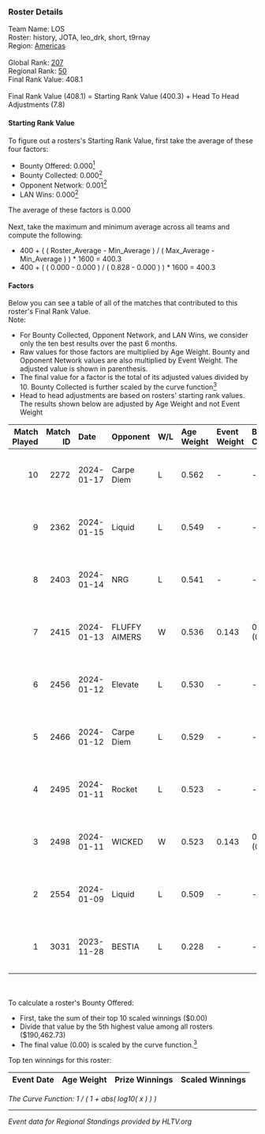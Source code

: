 ### Roster Details<br />
Team Name: LOS<br />
Roster: history, JOTA, leo_drk, short, t9rnay<br />
Region: [Americas]( ../standings_americas.md)<br />
<br />
Global Rank: [207](../standings_global.md)<br />
Regional Rank: [50]( ../standings_americas.md)<br />
Final Rank Value:  408.1<br />
<br />
Final Rank Value (408.1) = Starting Rank Value (400.3) + Head To Head Adjustments (7.8)<br />

#### Starting Rank Value<br />
To figure out a rosters's Starting Rank Value, first take the average of these four factors:<br />
- Bounty Offered: 0.000[<sup>1</sup>](#table2)
- Bounty Collected: 0.000[<sup>2</sup>](#table1)
- Opponent Network: 0.001[<sup>2</sup>](#table1)
- LAN Wins: 0.000[<sup>2</sup>](#table1)

The average of these factors is 0.000<br />
<br />
Next, take the maximum and minimum average across all teams and compute the following:<br />
- 400 + ( ( Roster_Average - Min_Average ) / ( Max_Average - Min_Average ) ) * 1600 = 400.3
- 400 + ( ( 0.000 - 0.000 ) / ( 0.828 - 0.000 ) ) * 1600 = 400.3


#### Factors<br />
Below you can see a table of all of the matches that contributed to this roster's Final Rank Value.<br />
Note:<br />

- For Bounty Collected, Opponent Network, and LAN Wins, we consider only the ten best results over the past 6 months.
- Raw values for those factors are multiplied by Age Weight. Bounty and Opponent Network values are also multiplied by Event Weight. The adjusted value is shown in parenthesis.
- The final value for a factor is the total of its adjusted values divided by 10. Bounty Collected is further scaled by the curve function[<sup>3</sup>](#curveFunction)
- Head to head adjustments are based on rosters' starting rank values. The results shown below are adjusted by Age Weight and not Event Weight
<span id="table1"></span><br />


| Match Played | Match ID | Date       | Opponent      | W/L | Age Weight | Event Weight | Bounty Collected | Opponent Network | LAN Wins  | H2H Adj. | Roster                                |
| -: | -: | :- | :- | :- | :- | :- | :- | :- | :- | -: | :- |
|           10 |     2272 | 2024-01-17 | Carpe Diem    | L   | 0.562      | -            | -                | -                | -         |    -2.47 | history, JOTA, leo_drk, short, t9rnay |
|            9 |     2362 | 2024-01-15 | Liquid        | L   | 0.549      | -            | -                | -                | -         |    -0.18 | history, JOTA, leo_drk, short, t9rnay |
|            8 |     2403 | 2024-01-14 | NRG           | L   | 0.541      | -            | -                | -                | -         |    -1.67 | history, JOTA, leo_drk, short, t9rnay |
|            7 |     2415 | 2024-01-13 | FLUFFY AIMERS | W   | 0.536      | 0.143        | 0.000 (0.000)    | 0.094 (0.007)    | 0 (0.000) |    11.11 | history, JOTA, leo_drk, short, t9rnay |
|            6 |     2456 | 2024-01-12 | Elevate       | L   | 0.530      | -            | -                | -                | -         |    -1.21 | history, JOTA, leo_drk, short, t9rnay |
|            5 |     2466 | 2024-01-12 | Carpe Diem    | L   | 0.529      | -            | -                | -                | -         |    -2.00 | history, JOTA, leo_drk, short, t9rnay |
|            4 |     2495 | 2024-01-11 | Rocket        | L   | 0.523      | -            | -                | -                | -         |    -3.01 | history, JOTA, leo_drk, short, t9rnay |
|            3 |     2498 | 2024-01-11 | WICKED        | W   | 0.523      | 0.143        | 0.000 (0.000)    | 0.000 (0.000)    | 0 (0.000) |     7.96 | history, JOTA, leo_drk, short, t9rnay |
|            2 |     2554 | 2024-01-09 | Liquid        | L   | 0.509      | -            | -                | -                | -         |    -0.16 | history, JOTA, leo_drk, short, t9rnay |
|            1 |     3031 | 2023-11-28 | BESTIA        | L   | 0.228      | -            | -                | -                | -         |    -0.57 | bt0, JOTA, short, steel, t9rnay       |

<br />
<span id="table2"></span><br />
To calculate a roster's Bounty Offered:<br />

- First, take the sum of their top 10 scaled winnings ($0.00)
- Divide that value by the 5th highest value among all rosters ($190,462.73)
- The final value (0.00) is scaled by the curve function.[<sup>3</sup>](#curveFunction)

Top ten winnings for this roster:<br />

| Event Date | Age Weight | Prize Winnings | Scaled Winnings |
| :- | -: | :- | :- |


<span id="curveFunction"></span>_The Curve Function: 1 / ( 1 + abs( log10( x ) ) )_<br />

---
_Event data for Regional Standings provided by HLTV.org_<br />
